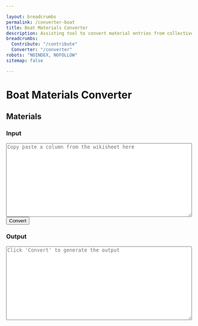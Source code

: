 ```yaml
---

layout: breadcrumbs
permalink: /converter-boat
title: Boat Materials Converter
description: Assisting tool to convert material entries from collective wiki sheets to wiki pages
breadcrumbs:
  Contribute: "/contribute"
  Converter: "/converter"
robots: "NOINDEX, NOFOLLOW"
sitemap: false

---
```


# Boat Materials Converter

<h2 id="bots">Materials</h2>

<div id="autoconverter-materials">
	<h3>Input</h3>
	<textarea id="input-materials" placeholder="Copy paste a column from the wikisheet here"></textarea>
	<button id="convert-materials">Convert</button>
	<h3>Output</h3>
	<textarea id="output-materials" placeholder="Click &#39;Convert&#39; to generate the output"></textarea>
</div>

<style type="text/css">
#autoconverter-materials textarea {
	width: 100%;
	height: 200px;
}
</style>



<script type="text/javascript">
    
var boatMaterialRows = ["contributors","updatedAt","# Wiki page infos","title","name","description","imageUrl","matImageUrl","breadcrumbs","  Boat","# Upgrade Materials","matName","matReqBoatLvl1","matReqBoatLvl2","matReqBoatLvl3","matReqBoatLvl4","matReqBoatLvl5","matReqBoatLvl6","matReqBoatLvl7","matReqBoatLvl8","matReqBoatLvl9","matReqBoatLvl10","matReqBoatLvl11","matReqBoatLvl12","matReqBoatLvl13","matReqBoatLvl14","matReqBoatLvl15","matRarity","matRaritySortOrder","matDescription","matOverview"] ;

function select(s){
    return s.split('__begin__\n')[1].split('\n__end__')[0]
}
function decorate(s){
    return '---\nlayout: material\n'+s+'\n---'
}
function formatStr(str){
    var i=0;
    return  decorate(
        select(str).replaceAll('"\nhttp', 'http',).split('\n')
            .map(function(line){return line.replaceAll('"','\'')})
            .map(function(val){return boatMaterialRows[i++]+': "'+val+'"'})
            .join('\n').replace(/#.*"_?_?"/g,'\n').replaceAll('__','')
        )
}
function convertFromFields(){
    var input = document.querySelector('#input-materials').value;
    var freeform = input.split('__end__').length > 1 ? input.split('__end__')[1] : '';
    var str = formatStr(input);
    document.querySelector('#output-materials').value = str.replace('breadcrumbs: ""', 'breadcrumbs:')+'\n\n'+freeform.replace(/^\s*"/,'').replace(/"\s*$/,'')+'\n';
}
document.querySelector('#convert-materials').onclick = convertFromFields;

function trimInput(){
    document.querySelector('#input-materials').value = document.querySelector('#input-materials').value.trim();
    console.log(document.querySelector('#input-materials').value.trim())
}
document.querySelector('#input-materials').addEventListener('input', trimInput, false);
</script>



